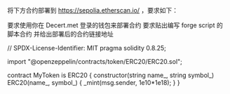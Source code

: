 将下方合约部署到 https://sepolia.etherscan.io/ ，要求如下：

要求使用你在 Decert.met 登录的钱包来部署合约
要求贴出编写 forge script 的脚本合约
并给出部署后的合约链接地址



// SPDX-License-Identifier: MIT
pragma solidity 0.8.25;

import "@openzeppelin/contracts/token/ERC20/ERC20.sol";


contract MyToken is ERC20 { 
    constructor(string name_, string symbol_) ERC20(name_, symbol_) {
        _mint(msg.sender, 1e10*1e18);
    } 
}